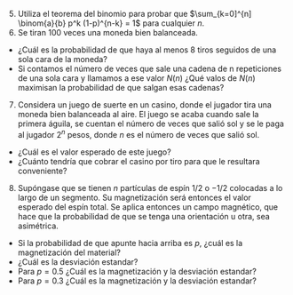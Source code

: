 5. Utiliza el teorema del binomio para probar que $\sum_{k=0]^{n] \binom{a}{b} p^k (1-p)^{n-k} = 1$ para cualquier $n$. 
6. Se tiran 100 veces una moneda bien balanceada. 
  * ¿Cuál es la probabilidad de que haya al menos 8 tiros seguidos de una sola cara de la moneda? 
  * Si contamos el número de veces que sale una cadena de n repeticiones de una sola cara y llamamos a ese valor $N(n)$ ¿Qué valos de $N(n)$ maximisan la probabilidad de que salgan esas cadenas?
7. Considera un juego de suerte en un casino, donde el jugador tira una moneda bien balanceada al aire. El juego se acaba cuando sale la primera águila, se cuentan el número de veces que salió sol y se le paga al jugador $2^n$ pesos, donde $n$ es el número de veces que salió sol. 
  * ¿Cuál es el valor esperado de este juego? 
  * ¿Cuánto tendría que cobrar el casino por tiro para que le resultara conveniente? 
8. Supóngase que se tienen $n$ partículas de espín $1/2$ o $-1/2$ colocadas a lo largo de un segmento. Su magnetización será entonces el valor esperado del espín total. Se aplica entonces un campo magnético, que hace que la probabilidad de que se tenga una orientación u otra, sea asimétrica. 
  * Si la probabilidad de que apunte hacia arriba es $p$, ¿cuál es la magnetización del material?
  * ¿Cuál es la desviación estandar? 
  * Para $p=0.5$ ¿Cuál es la magnetización y la desviación estandar?
  * Para $p = 0.3$ ¿Cuál es la magnetización y la desviación estandar? 
